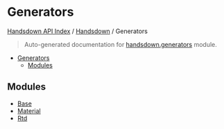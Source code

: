 # Generators

[Handsdown API Index](../../README.md#handsdown-api-index) /
[Handsdown](../index.md#handsdown) /
Generators

> Auto-generated documentation for [handsdown.generators](https://github.com/vemel/handsdown/blob/main/handsdown/generators/__init__.py) module.

- [Generators](#generators)
  - [Modules](#modules)

## Modules

- [Base](./base.md)
- [Material](./material.md)
- [Rtd](./rtd.md)